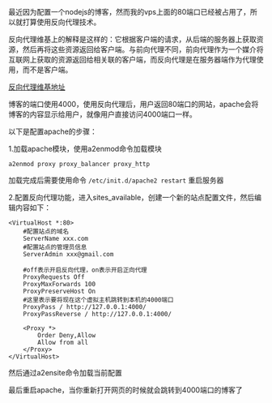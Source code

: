 <!--
author: zhengyu
date: 2015-11-11 09:12:30
title: ubuntu apache反向代理配置
tags: ubuntu,apache
category: linux,服务器
status: publish
summary: ubuntu 14.04 apache配置反向代理
-->

最近因为配置一个nodejs的博客，然而我的vps上面的80端口已经被占用了，所以就打算使用反向代理技术。

反向代理维基上的解释是这样的：它根据客户端的请求，从后端的服务器上获取资源，然后再将这些资源返回给客户端。与前向代理不同，前向代理作为一个媒介将互联网上获取的资源返回给相关联的客户端，而反向代理是在服务器端作为代理使用，而不是客户端。

[反向代理维基地址](https://zh.wikipedia.org/wiki/反向代理)

博客的端口使用4000，使用反向代理后，用户返回80端口的网站，apache会将博客的内容显示给用户，就像用户直接访问4000端口一样。

以下是配置apache的步骤：

1.加载apache模块，使用a2enmod命令加载模块

```
a2enmod proxy proxy_balancer proxy_http 
```

加载完成后需要使用命令 `/etc/init.d/apache2 restart` 重启服务器

2.配置反向代理功能，进入sites_available，创建一个新的站点配置文件，然后编辑内容如下：

```
<VirtualHost *:80>
	#配置站点的域名
    ServerName xxx.com
    #配置站点的管理员信息
    ServerAdmin xxx@gmail.com

    #off表示开启反向代理，on表示开启正向代理
    ProxyRequests Off
    ProxyMaxForwards 100
    ProxyPreserveHost On
    #这里表示要将现在这个虚拟主机跳转到本机的4000端口
    ProxyPass / http://127.0.0.1:4000/
    ProxyPassReverse / http://127.0.0.1:4000/

    <Proxy *>
        Order Deny,Allow
        Allow from all
    </Proxy>
</VirtualHost>
```

然后通过a2ensite命令加载当前配置

最后重启apache，当你重新打开网页的时候就会跳转到4000端口的博客了


